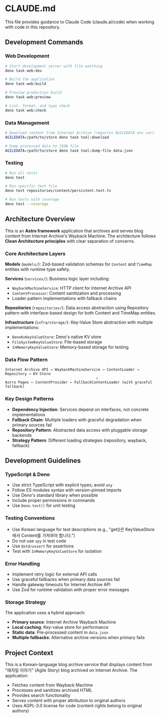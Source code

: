 # CLAUDE.md

This file provides guidance to Claude Code (claude.ai/code) when working with
code in this repository.

## Development Commands

### Web Development

```bash
# Start development server with file watching
deno task web:dev

# Build the application
deno task web:build

# Preview production build
deno task web:preview

# Lint, format, and type check
deno task web:check
```

### Data Management

```bash
# Download content from Internet Archive (requires AGILEDATA env var)
AGILEDATA=/path/to/store deno task tool:download

# Dump processed data to JSON file
AGILEDATA=/path/to/store deno task tool:dump-file data.json
```

### Testing

```bash
# Run all tests
deno test

# Run specific test file
deno test repositories/content/persistent.test.ts

# Run tests with coverage
deno test --coverage
```

## Architecture Overview

This is an **Astro framework** application that archives and serves blog content
from Internet Archive's Wayback Machine. The architecture follows **Clean
Architecture principles** with clear separation of concerns.

### Core Architecture Layers

**Models** (`models/`): Zod-based validation schemas for `Content` and `TimeMap`
entities with runtime type safety.

**Services** (`services/`): Business logic layer including:

- `WaybackMachineService`: HTTP client for Internet Archive API
- `ContentProcessor`: Content sanitization and processing
- Loader pattern implementations with fallback chains

**Repositories** (`repositories/`): Data access abstraction using Repository
pattern with interface-based design for both Content and TimeMap entities.

**Infrastructure** (`infra/storage/`): Key-Value Store abstraction with multiple
implementations:

- `DenoKvKeyValueStore`: Deno's native KV store
- `FileSystemKeyValueStore`: File-based storage
- `InMemoryKeyValueStore`: Memory-based storage for testing

### Data Flow Pattern

```
Internet Archive API → WaybackMachineService → ContentLoader → Repository → KV Store
                                          ↓
Astro Pages ← ContentProvider ← FallbackContentLoader (with graceful fallback)
```

### Key Design Patterns

- **Dependency Injection**: Services depend on interfaces, not concrete
  implementations
- **Fallback Chain**: Multiple loaders with graceful degradation when primary
  sources fail
- **Repository Pattern**: Abstracted data access with pluggable storage backends
- **Strategy Pattern**: Different loading strategies (repository, wayback,
  fallback)

## Development Guidelines

### TypeScript & Deno

- Use strict TypeScript with explicit types; avoid `any`
- Follow ES modules syntax with version-pinned imports
- Use Deno's standard library when possible
- Include proper permissions in commands
- Use `Deno.test()` for unit testing

### Testing Conventions

- Use Korean language for test descriptions (e.g., "get()은 KeyValueStore에서
  Content를 가져와야 합니다.")
- Do not use `spy` in test code
- Use `@std/assert` for assertions
- Test with `InMemoryKeyValueStore` for isolation

### Error Handling

- Implement retry logic for external API calls
- Use graceful fallbacks when primary data sources fail
- Handle gateway timeouts for Internet Archive API
- Use Zod for runtime validation with proper error messages

### Storage Strategy

The application uses a hybrid approach:

- **Primary source**: Internet Archive Wayback Machine
- **Local caching**: Key-value store for performance
- **Static data**: Pre-processed content in `data.json`
- **Multiple fallbacks**: Alternative archive versions when primary fails

## Project Context

This is a Korean-language blog archive service that displays content from
"애자일 이야기" (Agile Story) blog archived on Internet Archive. The
application:

- Fetches content from Wayback Machine
- Processes and sanitizes archived HTML
- Provides search functionality
- Serves content with proper attribution to original authors
- Uses AGPL-3.0 license for code (content rights belong to original authors)
